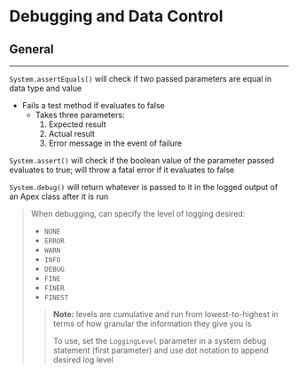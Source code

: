 # Debugging and Data Control

## General

---

`System.assertEquals()` will check if two passed parameters are equal in data type and value

- Fails a test method if evaluates to false
  - Takes three parameters:
    1. Expected result
    2. Actual result
    3. Error message in the event of failure

`System.assert()` will check if the boolean value of the parameter passed evaluates to true; will throw a fatal error if it evaluates to false

`System.debug()` will return whatever is passed to it in the logged output of an Apex class after it is run

> When debugging, can specify the level of logging desired:
>
> - `NONE`  
> - `ERROR`
> - `WARN`
> - `INFO`
> - `DEBUG`
> - `FINE`
> - `FINER`
> - `FINEST`
>
>> **Note:** levels are cumulative and run from lowest-to-highest in terms of how granular the information they give you is
>>
>> To use, set the `LoggingLevel` parameter in a system debug statement (first parameter) and use dot notation to append desired log level
